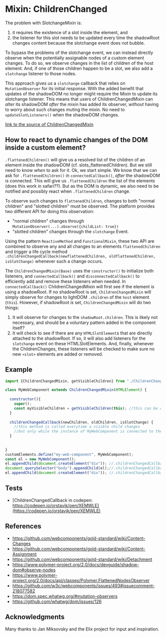 # Mixin: ChildrenChanged

The problem with SlotchangeMixin is:
1. it requires the existence of a slot inside the element, and
2. the listener for this slot needs to be updated every time the shadowRoot changes content 
because the slotchange event does not bubble.

To bypass the problems of the slotchange event, 
we can instead directly observe when the potentially assignable nodes of a custom element changes.
To do so, we observe changes in the list of children of the host element.
And, if one of those children happen to be a slot, 
we also add a `slotchange` listener to those nodes.

This approach gives us a `slotchange` callback that relies on `MutationObserver` for 
its initial response. With the added benefit that 
updates of the shadowDOM no longer might require the Mixin to update its slotchange listener.
This means that users of ChildrenChangedMixin can 
*alter* its shadowDOM *after* the mixin has added its observer, 
*without* having to worry about such changes muting the mixin.
No need to `updateSlotListeners()` when the shadowDOM changes.

[link to the source of ChildrenChangedMixin](../../src/ChildrenChangedMixin.js)

## How to react to dynamic changes of the DOM inside a custom element?

`.flattenedChildren()` will give us a resolved list of the children of an element inside the shadowDOM
 (cf. slots_flattenedChildren).
But we still need to know *when* to ask for it.
Ok, we start simple. 
We know that we can ask for `.flattenedChildren()` in `connectedCallback()`,
*after* the shadowDOM is connected. 
This will give us `.flattenedChildren` the list of the elements (does this work in safari??).
But as the DOM is dynamic, we also need to be notified and possibly react when `.flattenedChildren`
change. 
 
To observe such changes to `flattenedChildren`, changes to both "normal children" and "slotted children"
must be observed. The platform provides two different API for doing this observation:
 * "normal children" changes through ```MutationObserver(...).observe({childList: true})```
 * "slotted children" changes through the ```slotchange``` Event.          

Using the pattern `ReactiveMethod` and `FunctionalMixin`, 
these two API are combined to observe any and all changes to an elements `flattenedChildren`
and trigger a life cycle method `.childrenChangedCallback(newflattenedChildren, oldflattenedChildren, isSlotChange)`
whenever such a change occurs.

The `ChildrenChangedMixin(Base)` uses the `constructor()` to initialize both listeners, and 
`connectedCallback()` and `disconnectedCallback()` to efficiently add and remove these listeners when needed.
In `connectedCallback()` ChildrenChangedMixin will first see if the element is using a shadowRoot.
If *no* shadowRoot is set, `ChildrenChangedMixin` will simply observe for changes to lightDOM `.children` 
of the `host` element (`this`).
However, if shadowRoot *is* set, `ChildrenChangedMixin` will do two things:
1. It will observe for changes to the `shadowRoot.children`. 
This is likely not necessary, and should be a voluntary pattern added in the component itself?
2. It will check to see if there are any `HTMLSlotElement`s that are directly attached to the shadowRoot.
If so, it will also add listeners for the `slotchange` event on these HTMLSlotElements.
And, finally, whenever the ChildrenChanges, these listeners will be checked to make sure no new `<slot>` elements are added or removed.

## Example

```javascript
import {ChildrenChangedMixin, getVisibleChildren} from "./ChildrenChangedMixin.js";

class MyWebComponent extends ChildrenChangedMixin(HTMLElement) {
                                               
  constructor(){
    super();
    const myVisibleChildren = getVisibleChildren(this); //this can be called even when not connected
  }
  
  childrenChangedCallback(newChildren, oldChildren, isSlotChange) {
    //this method is called everytime a visible child changes
    //but only while the instance of MyWebComponent is connected to the DOM.
  }
  
  
}
customElements.define("my-web-component", MyWebComponent);
const el = new MyWebComponent();
el.appendChild(document.createElement("div")); //.childrenChangedCallback is NOT triggered since el is not connected to DOM.
document.querySelector("body").appendChild(el);//.childrenChangedCallback is triggered when el gets connected to DOM.
el.appendChild(document.createElement("div")); //.childrenChangedCallback is triggered while el is connected and childList changes.
```
## Tests
* [ChildrenChangedCallback in codepen: https://codepen.io/orstavik/pen/XEMWLE](https://codepen.io/orstavik/pen/XEMWLE)

## References
* https://github.com/webcomponents/gold-standard/wiki/Content-Changes
* https://github.com/webcomponents/gold-standard/wiki/Content-Assignment
* https://github.com/webcomponents/gold-standard/wiki/Detachment                                  
* https://www.polymer-project.org/2.0/docs/devguide/shadow-dom#observe-nodes
* https://www.polymer-project.org/2.0/docs/api/classes/Polymer.FlattenedNodesObserver
* https://github.com/w3c/webcomponents/issues/493#issuecomment-218077582
* https://dom.spec.whatwg.org/#mutation-observers
* https://github.com/whatwg/dom/issues/126
 
## Acknowledgments
Many thanks to Jan Miksovsky and the Elix project for input and inspiration.
